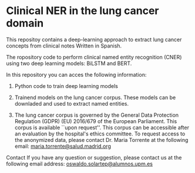 # Clinical NER  in the lung cancer domain
This repositoy contains a deep-learning approach to extract lung cancer concepts from clinical notes Written in Spanish.

The ropository code to perform clinical named entity recognition (CNER) using two deep learning models: BiLSTM and BERT.

In this repository you can acces the following information:

1. Python code to train deep learning models

2. Trainend models on the lung cancer corpus. These models can be downladed and used to extract named entities.

3. The lung cancer corpus  is governed by the General Data Protection Regulation (GDPR) (EU) 2016/679 of the European Parliament. This corpus is available ``upon request''. This corpus can be accessible after an evaluation by the hospital's ethics committee. To request access to the anonymized data, please contact Dr. Maria Torrente at the following email: maria.torrente@salud.madrid.org 


Contact
If you have any question or suggestion, please contact us at the following email address: oswaldo.solartep@alumnos.upm.es


